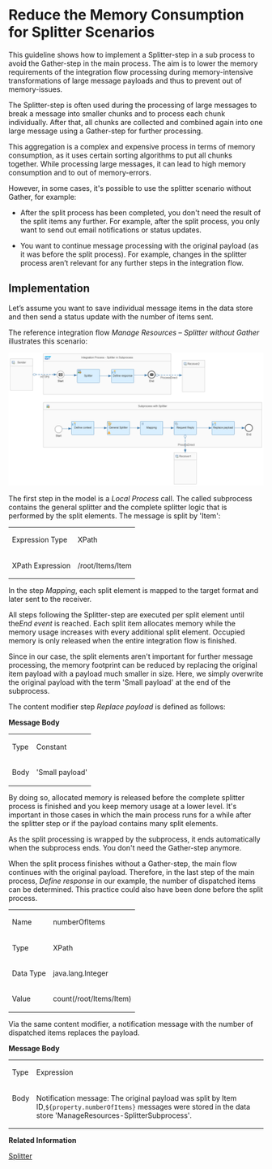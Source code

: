 <!-- loiode974b877c3949edac3b075b0afe44e5 -->

# Reduce the Memory Consumption for Splitter Scenarios

This guideline shows how to implement a Splitter-step in a sub process to avoid the Gather-step in the main process. The aim is to lower the memory requirements of the integration flow processing during memory-intensive transformations of large message payloads and thus to prevent out of memory-issues.



The Splitter-step is often used during the processing of large messages to break a message into smaller chunks and to process each chunk individually. After that, all chunks are collected and combined again into one large message using a Gather-step for further processing.

This aggregation is a complex and expensive process in terms of memory consumption, as it uses certain sorting algorithms to put all chunks together. While processing large messages, it can lead to high memory consumption and to out of memory-errors.

However, in some cases, it's possible to use the splitter scenario without Gather, for example:

-   After the split process has been completed, you don't need the result of the split items any further. For example, after the split process, you only want to send out email notifications or status updates.

-   You want to continue message processing with the original payload \(as it was before the split process\). For example, changes in the splitter process aren’t relevant for any further steps in the integration flow.




<a name="loiode974b877c3949edac3b075b0afe44e5__section_fww_hpl_mpb"/>

## Implementation

Let’s assume you want to save individual message items in the data store and then send a status update with the number of items sent.

The reference integration flow *Manage Resources – Splitter without Gather* illustrates this scenario:

![](images/2104_design-guideline-patterns_3dcb576.png)

The first step in the model is a *Local Process* call. The called subprocess contains the general splitter and the complete splitter logic that is performed by the split elements. The message is split by 'Item':


<table>
<tr>
<td valign="top">

Expression Type

</td>
<td valign="top">

XPath

</td>
</tr>
<tr>
<td valign="top">

XPath Expression

</td>
<td valign="top">

/root/Items/Item

</td>
</tr>
</table>

In the step *Mapping*, each split element is mapped to the target format and later sent to the receiver.

All steps following the Splitter-step are executed per split element until the*End event* is reached. Each split item allocates memory while the memory usage increases with every additional split element. Occupied memory is only released when the entire integration flow is finished.

Since in our case, the split elements aren't important for further message processing, the memory footprint can be reduced by replacing the original item payload with a payload much smaller in size. Here, we simply overwrite the original payload with the term 'Small payload' at the end of the subprocess.

The content modifier step *Replace payload* is defined as follows:

**Message Body**


<table>
<tr>
<td valign="top">

Type

</td>
<td valign="top">

Constant

</td>
</tr>
<tr>
<td valign="top">

Body

</td>
<td valign="top">

'Small payload'

</td>
</tr>
</table>

By doing so, allocated memory is released before the complete splitter process is finished and you keep memory usage at a lower level. It's important in those cases in which the main process runs for a while after the splitter step or if the payload contains many split elements.

As the split processing is wrapped by the subprocess, it ends automatically when the subprocess ends. You don't need the Gather-step anymore.

When the split process finishes without a Gather-step, the main flow continues with the original payload. Therefore, in the last step of the main process, *Define response* in our example, the number of dispatched items can be determined. This practice could also have been done before the split process.


<table>
<tr>
<td valign="top">

Name

</td>
<td valign="top">

numberOfItems

</td>
</tr>
<tr>
<td valign="top">

Type

</td>
<td valign="top">

XPath

</td>
</tr>
<tr>
<td valign="top">

Data Type

</td>
<td valign="top">

java.lang.Integer

</td>
</tr>
<tr>
<td valign="top">

Value

</td>
<td valign="top">

count\(/root/Items/Item\)

</td>
</tr>
</table>

Via the same content modifier, a notification message with the number of dispatched items replaces the payload.

**Message Body**


<table>
<tr>
<td valign="top">

Type

</td>
<td valign="top">

Expression

</td>
</tr>
<tr>
<td valign="top">

Body

</td>
<td valign="top">

Notification message: The original payload was split by Item ID,`${property.numberOfItems}` messages were stored in the data store 'ManageResources-SplitterSubprocess'.

</td>
</tr>
</table>

**Related Information**  


[Splitter](splitter-4b475ea.md "If a message contains multiple elements but each element needs to be processed in a different way, you can use the Splitter pattern to break up the message into multiple individual messages according to the number of elements.")

